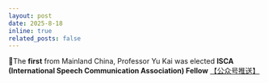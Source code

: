 ```yaml
---
layout: post
date: 2025-8-18
inline: true
related_posts: false
---
```


🤗The **first** from Mainland China, Professor Yu Kai was elected **ISCA (International Speech Communication Association) Fellow** <a href="https://mp.weixin.qq.com/s/vOU39UwR9W4H_8NumpajFg"> 【公众号推送】</a>
